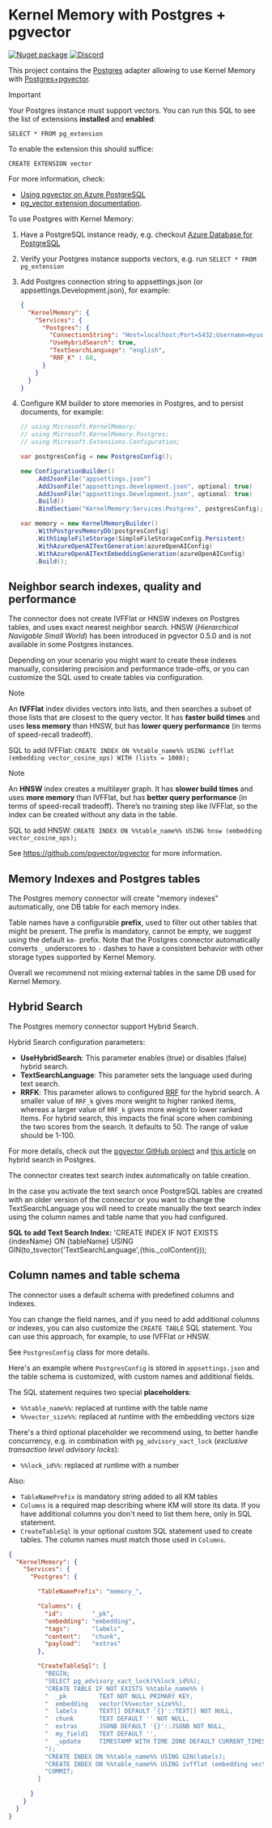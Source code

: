 # Kernel Memory with Postgres + pgvector

[![Nuget package](https://img.shields.io/nuget/v/Microsoft.KernelMemory.MemoryDb.Postgres)](https://www.nuget.org/packages/Microsoft.KernelMemory.MemoryDb.Postgres/)
[![Discord](https://img.shields.io/discord/1063152441819942922?label=Discord&logo=discord&logoColor=white&color=d82679)](https://aka.ms/KMdiscord)

This project contains the [Postgres](https://www.postgresql.org) adapter allowing
to use Kernel Memory with [Postgres+pgvector](https://github.com/pgvector/pgvector).

> [!IMPORTANT]
> Your Postgres instance must support vectors. You can run this SQL to see the list of
> extensions **installed** and **enabled**:
>
>     SELECT * FROM pg_extension
>
> To enable the extension this should suffice:
>
>     CREATE EXTENSION vector
>
> For more information, check:
> * [Using pgvector on Azure PostgreSQL](https://learn.microsoft.com/azure/postgresql/flexible-server/how-to-use-pgvector)
> * [pg_vector extension documentation](https://github.com/pgvector/pgvector).

To use Postgres with Kernel Memory:

1. Have a PostgreSQL instance ready, e.g. checkout [Azure Database for PostgreSQL](https://learn.microsoft.com/azure/postgresql)
2. Verify your Postgres instance supports vectors, e.g. run `SELECT * FROM pg_extension`
3. Add Postgres connection string to appsettings.json (or appsettings.Development.json), for example:

    ```json
    {
      "KernelMemory": {
        "Services": {
          "Postgres": {
            "ConnectionString": "Host=localhost;Port=5432;Username=myuser;Password=mypassword;Database=mydatabase",
            "UseHybridSearch": true,
            "TextSearchLanguage": "english",
            "RRF_K" : 60,          
          }
        }
      }
    }
    ```
4. Configure KM builder to store memories in Postgres, and to persist documents, for example:
    ```csharp
    // using Microsoft.KernelMemory;
    // using Microsoft.KernelMemory.Postgres;
    // using Microsoft.Extensions.Configuration;
    
    var postgresConfig = new PostgresConfig();
    
    new ConfigurationBuilder()
        .AddJsonFile("appsettings.json")
        .AddJsonFile("appsettings.development.json", optional: true)
        .AddJsonFile("appsettings.Development.json", optional: true)
        .Build()
        .BindSection("KernelMemory:Services:Postgres", postgresConfig);
    
    var memory = new KernelMemoryBuilder()
        .WithPostgresMemoryDb(postgresConfig)
        .WithSimpleFileStorage(SimpleFileStorageConfig.Persistent)
        .WithAzureOpenAITextGeneration(azureOpenAIConfig)
        .WithAzureOpenAITextEmbeddingGeneration(azureOpenAIConfig)
        .Build();
    ```

## Neighbor search indexes, quality and performance

The connector does not create IVFFlat or HNSW indexes on Postgres tables, and
uses exact nearest neighbor search. HNSW (_Hierarchical Navigable Small World_)
has been introduced in pgvector 0.5.0 and is not available in some Postgres
instances.

Depending on your scenario you might want to create these indexes manually,
considering precision and performance trade-offs, or you can customize the
SQL used to create tables via configuration.

> [!NOTE]
> An **IVFFlat** index divides vectors into lists, and then searches a subset
> of those lists that are closest to the query vector. It has **faster build times**
> and uses **less memory** than HNSW, but has **lower query performance**
> (in terms of speed-recall tradeoff).

SQL to add IVFFlat: `CREATE INDEX ON %%table_name%% USING ivfflat (embedding vector_cosine_ops) WITH (lists = 1000);`

> [!NOTE]
> An **HNSW** index creates a multilayer graph. It has **slower build times**
> and uses **more memory** than IVFFlat, but has **better query performance**
> (in terms of speed-recall tradeoff). There’s no training step like IVFFlat,
> so the index can be created without any data in the table.

SQL to add HNSW: `CREATE INDEX ON %%table_name%% USING hnsw (embedding vector_cosine_ops);`

See https://github.com/pgvector/pgvector for more information.

## Memory Indexes and Postgres tables

The Postgres memory connector will create "memory indexes" automatically, one
DB table for each memory index.

Table names have a configurable **prefix**, used to filter out other tables that
might be present. The prefix is mandatory, cannot be empty, we suggest using
the default `km-` prefix. Note that the Postgres connector automatically converts
`_` underscores to `-` dashes to have a consistent behavior with other storage
types supported by Kernel Memory.

Overall we recommend not mixing external tables in the same DB used for
Kernel Memory.

## Hybrid Search

The Postgres memory connector support Hybrid Search.

Hybrid Search configuration parameters:

- **UseHybridSearch**:  This parameter enables (true) or disables (false) hybrid search.
- **TextSearchLanguage**: This parameter sets the language used during text search.
- **RRFK**: This parameter allows to configured [RRF](https://en.wikipedia.org/wiki/Mean_reciprocal_rank) for the hybrid search.
  A smaller value of `RRF_k` gives more weight to higher ranked items, whereas a
  larger value of `RRF_k` gives more weight to lower ranked items. For hybrid search,
  this impacts the final score when combining the two scores from the search.
  It defaults to 50. The range of value should be 1-100.

For more details, check out the
[pgvector GitHub project](https://github.com/pgvector/pgvector) and
[this article](https://jkatz05.com/post/postgres/hybrid-search-postgres-pgvector)
on hybrid search in Postgres.

The connector creates text search index automatically on table creation.

In the case you activate the text search once PostgreSQL tables are created with an older
version of the connector or you want to change the TextSearchLanguage you will need 
to create manually the text search index using the column names and table name that
you had configured.

**SQL to add Text Search Index:** 
'CREATE INDEX IF NOT EXISTS {indexName} ON {tableName} USING GIN(to_tsvector('TextSearchLanguage',{this._colContent}));

## Column names and table schema

The connector uses a default schema with predefined columns and indexes.

You can change the field names, and if you need to add additional columns
or indexes, you can also customize the `CREATE TABLE` SQL statement. You
can use this approach, for example, to use IVFFlat or HNSW.

See `PostgresConfig` class for more details. 

Here's an example where `PostgresConfig` is stored in `appsettings.json` and
the table schema is customized, with custom names and additional fields.

The SQL statement requires two special **placeholders**:

* `%%table_name%%`: replaced at runtime with the table name
* `%%vector_size%%`: replaced at runtime with the embedding vectors size

There's a third optional placeholder we recommend using, to better handle
concurrency, e.g. in combination with `pg_advisory_xact_lock` (_exclusive transaction
level advisory locks_):

* `%%lock_id%%`: replaced at runtime with a number

Also:

* `TableNamePrefix` is mandatory string added to all KM tables
* `Columns` is a required map describing where KM will store its data. If you have
  additional columns you don't need to list them here, only in SQL statement.
* `CreateTableSql` is your optional custom SQL statement used to create tables. The
  column names must match those used in `Columns`.

```json
{
  "KernelMemory": {
    "Services": {
      "Postgres": {

        "TableNamePrefix": "memory_",

        "Columns": {
          "id":        "_pk",
          "embedding": "embedding",
          "tags":      "labels",
          "content":   "chunk",
          "payload":   "extras"
        },

        "CreateTableSql": [
          "BEGIN;                                                                      ",
          "SELECT pg_advisory_xact_lock(%%lock_id%%);                                  ",
          "CREATE TABLE IF NOT EXISTS %%table_name%% (                                 ",
          "  _pk         TEXT NOT NULL PRIMARY KEY,                                    ",
          "  embedding   vector(%%vector_size%%),                                      ",
          "  labels      TEXT[] DEFAULT '{}'::TEXT[] NOT NULL,                         ",
          "  chunk       TEXT DEFAULT '' NOT NULL,                                     ",
          "  extras      JSONB DEFAULT '{}'::JSONB NOT NULL,                           ",
          "  my_field1   TEXT DEFAULT '',                                              ",
          "  _update     TIMESTAMP WITH TIME ZONE DEFAULT CURRENT_TIMESTAMP            ",
          ");                                                                          ",
          "CREATE INDEX ON %%table_name%% USING GIN(labels);                           ",
          "CREATE INDEX ON %%table_name%% USING ivfflat (embedding vector_cosine_ops); ",
          "COMMIT;                                                                     "
        ]

      }
    }
  }
}
```
